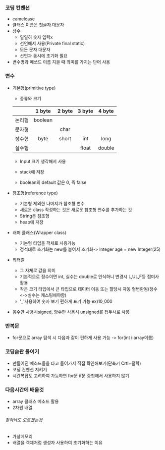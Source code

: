 ### 코딩 컨벤션

- camelcase
- 클래스 이름은 첫글자 대문자
- 상수
  - 일일히 숫자 입력x
  - 선언해서 사용(Private final static)
  - 모든 문자 대문자
  - 선언과 동시에 초기화 필요
- 변수명과 메쏘드 이름 지을 때 의미를 가지는 단어 사용

### 변수

- 기본형(primitive type)

  -  종류와 크기

    |        | 1 byte  | 2 byte | 3 byte | 4 byte |
    | :----: | :-----: | :----: | :----: | :----: |
    | 논리형 | boolean |        |        |        |
    | 문자형 |         |  char  |        |        |
    | 정수형 |  byte   | short  |  int   |  long  |
    | 실수형 |         |        | float  | double |

  - Input 크기 생각해서 사용

  -  stack에 저장

  - boolean의 default 값은 0, 즉 false

- 참조형(reference type)

  - 기본형 제외한 나머지가 참조형 변수
  - 새로운 class 작성하는 것은 새로운 참조형 변수를 추가하는 것
  - String은 참조형
  - heap에 저장

- 래퍼 클래스(Wrapper class)

  - 기본형 타입을 객체로 사용가능
  - 정석대로 초기화는 new를 붙여서 초기화-> Integer age = new Integer(25)

- 리터럴

  - 그 자체로 값을 의미 
  - 기본적으로 정수이면 int, 실수는 double로 인식하니 변경시 L,UL,F등 접미사 활용
  - 작은 크기 타입에서 큰 타입으로 데이터 이동 또는 할당시 자동 형변환됨(정수<->실수는 캐스팅해야함)
  - '_'사용하여 숫자 보기 편하게 표기 가능 ex)10_000

- 음수만 사용시signed, 양수만 사용시 unsigned를 접두사로 사용

### 반복문

- for문으로 array 탐색 시 다음과 같이 편하게 사용 가능 -> for(int i:array이름) 

### 코딩습관 들이기

- 만들어진 메소드들을 타고 들어가서 직접 확인해보기(단축키 Crtl+클릭)
- 코딩 컨벤션 지키기
- 시간복잡도 고려하여 가능하면 for문 if문 중첩해서 사용하지 않기

### 다음시간에 배울것

- array 클래스 메소드 활용
- 2차원 배열

###### 찾아봐도 모르겠는것

- 가상메모리
- 배열을 객체처럼 생성자 사용하여 초기화하는 이유

